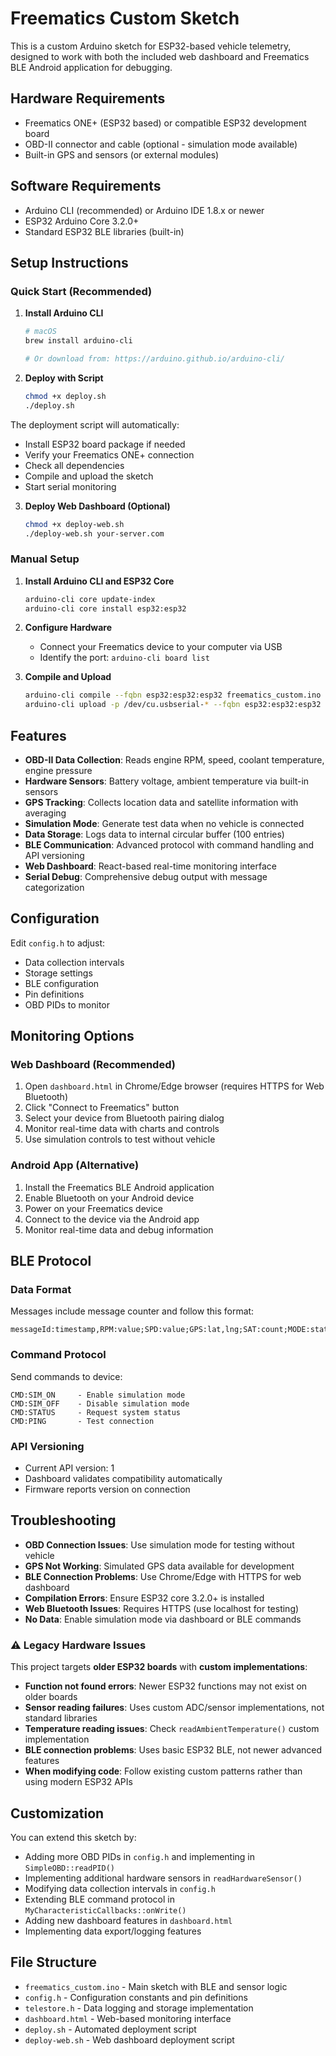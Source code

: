 # Freematics Custom Sketch

This is a custom Arduino sketch for ESP32-based vehicle telemetry, designed to work with both the included web dashboard and Freematics BLE Android application for debugging.

## Hardware Requirements

- Freematics ONE+ (ESP32 based) or compatible ESP32 development board
- OBD-II connector and cable (optional - simulation mode available)
- Built-in GPS and sensors (or external modules)

## Software Requirements

- Arduino CLI (recommended) or Arduino IDE 1.8.x or newer
- ESP32 Arduino Core 3.2.0+
- Standard ESP32 BLE libraries (built-in)

## Setup Instructions

### Quick Start (Recommended)

1. **Install Arduino CLI**
   ```bash
   # macOS
   brew install arduino-cli
   
   # Or download from: https://arduino.github.io/arduino-cli/
   ```

2. **Deploy with Script**
   ```bash
   chmod +x deploy.sh
   ./deploy.sh
   ```

The deployment script will automatically:
- Install ESP32 board package if needed
- Verify your Freematics ONE+ connection
- Check all dependencies
- Compile and upload the sketch
- Start serial monitoring

3. **Deploy Web Dashboard (Optional)**
   ```bash
   chmod +x deploy-web.sh
   ./deploy-web.sh your-server.com
   ```

### Manual Setup

1. **Install Arduino CLI and ESP32 Core**
   ```bash
   arduino-cli core update-index
   arduino-cli core install esp32:esp32
   ```

2. **Configure Hardware**
   - Connect your Freematics device to your computer via USB
   - Identify the port: `arduino-cli board list`

3. **Compile and Upload**
   ```bash
   arduino-cli compile --fqbn esp32:esp32:esp32 freematics_custom.ino
   arduino-cli upload -p /dev/cu.usbserial-* --fqbn esp32:esp32:esp32 freematics_custom.ino
   ```

## Features

- **OBD-II Data Collection**: Reads engine RPM, speed, coolant temperature, engine pressure
- **Hardware Sensors**: Battery voltage, ambient temperature via built-in sensors
- **GPS Tracking**: Collects location data and satellite information with averaging
- **Simulation Mode**: Generate test data when no vehicle is connected
- **Data Storage**: Logs data to internal circular buffer (100 entries)
- **BLE Communication**: Advanced protocol with command handling and API versioning
- **Web Dashboard**: React-based real-time monitoring interface
- **Serial Debug**: Comprehensive debug output with message categorization

## Configuration

Edit `config.h` to adjust:
- Data collection intervals
- Storage settings
- BLE configuration
- Pin definitions
- OBD PIDs to monitor

## Monitoring Options

### Web Dashboard (Recommended)
1. Open `dashboard.html` in Chrome/Edge browser (requires HTTPS for Web Bluetooth)
2. Click "Connect to Freematics" button
3. Select your device from Bluetooth pairing dialog
4. Monitor real-time data with charts and controls
5. Use simulation controls to test without vehicle

### Android App (Alternative)
1. Install the Freematics BLE Android application
2. Enable Bluetooth on your Android device
3. Power on your Freematics device
4. Connect to the device via the Android app
5. Monitor real-time data and debug information

## BLE Protocol

### Data Format
Messages include message counter and follow this format:
```
messageId:timestamp,RPM:value;SPD:value;GPS:lat,lng;SAT:count;MODE:status;
```

### Command Protocol
Send commands to device:
```
CMD:SIM_ON     - Enable simulation mode
CMD:SIM_OFF    - Disable simulation mode  
CMD:STATUS     - Request system status
CMD:PING       - Test connection
```

### API Versioning
- Current API version: 1
- Dashboard validates compatibility automatically
- Firmware reports version on connection

## Troubleshooting

- **OBD Connection Issues**: Use simulation mode for testing without vehicle
- **GPS Not Working**: Simulated GPS data available for development
- **BLE Connection Problems**: Use Chrome/Edge with HTTPS for web dashboard
- **Compilation Errors**: Ensure ESP32 core 3.2.0+ is installed
- **Web Bluetooth Issues**: Requires HTTPS (use localhost for testing)
- **No Data**: Enable simulation mode via dashboard or BLE commands

### ⚠️ Legacy Hardware Issues
This project targets **older ESP32 boards** with **custom implementations**:
- **Function not found errors**: Newer ESP32 functions may not exist on older boards
- **Sensor reading failures**: Uses custom ADC/sensor implementations, not standard libraries
- **Temperature reading issues**: Check `readAmbientTemperature()` custom implementation
- **BLE connection problems**: Uses basic ESP32 BLE, not newer advanced features
- **When modifying code**: Follow existing custom patterns rather than using modern ESP32 APIs

## Customization

You can extend this sketch by:
- Adding more OBD PIDs in `config.h` and implementing in `SimpleOBD::readPID()`
- Implementing additional hardware sensors in `readHardwareSensor()`
- Modifying data collection intervals in `config.h`
- Extending BLE command protocol in `MyCharacteristicCallbacks::onWrite()`
- Adding new dashboard features in `dashboard.html`
- Implementing data export/logging features

## File Structure

- `freematics_custom.ino` - Main sketch with BLE and sensor logic
- `config.h` - Configuration constants and pin definitions
- `telestore.h` - Data logging and storage implementation
- `dashboard.html` - Web-based monitoring interface
- `deploy.sh` - Automated deployment script
- `deploy-web.sh` - Web dashboard deployment script
